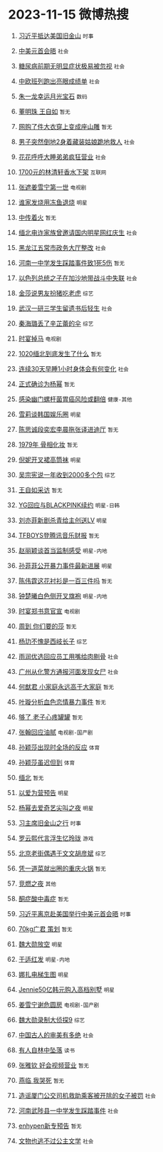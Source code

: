# 2023-11-15 微博热搜 
1. [习近平抵达美国旧金山](https://m.weibo.cn/search?containerid=100103type%3D1%26t%3D10%26q%3D%23%E4%B9%A0%E8%BF%91%E5%B9%B3%E6%8A%B5%E8%BE%BE%E7%BE%8E%E5%9B%BD%E6%97%A7%E9%87%91%E5%B1%B1%23&stream_entry_id=51&isnewpage=1&extparam=seat%3D1%26q%3D%2523%25E4%25B9%25A0%25E8%25BF%2591%25E5%25B9%25B3%25E6%258A%25B5%25E8%25BE%25BE%25E7%25BE%258E%25E5%259B%25BD%25E6%2597%25A7%25E9%2587%2591%25E5%25B1%25B1%2523%26filter_type%3Drealtimehot%26stream_entry_id%3D51%26c_type%3D51%26pos%3D0%26cate%3D10103%26dgr%3D0%26display_time%3D1700003347%26pre_seqid%3D1700003347171015735216) `时事` 

2. [中美元首会晤](https://m.weibo.cn/search?containerid=100103type%3D1%26t%3D10%26q%3D%23%E4%B8%AD%E7%BE%8E%E5%85%83%E9%A6%96%E4%BC%9A%E6%99%A4%23&stream_entry_id=31&isnewpage=1&extparam=seat%3D1%26lcate%3D5001%26c_type%3D31%26q%3D%2523%25E4%25B8%25AD%25E7%25BE%258E%25E5%2585%2583%25E9%25A6%2596%25E4%25BC%259A%25E6%2599%25A4%2523%26cate%3D5001%26dgr%3D0%26stream_entry_id%3D31%26filter_type%3Drealtimehot%26band_rank%3D1%26realpos%3D1%26flag%3D0%26pos%3D0%26display_time%3D1700003347%26pre_seqid%3D1700003347171015735216) `社会` 

3. [糖尿病前期无明显症状极易被忽视](https://m.weibo.cn/search?containerid=100103type%3D1%26t%3D10%26q%3D%23%E7%B3%96%E5%B0%BF%E7%97%85%E5%89%8D%E6%9C%9F%E6%97%A0%E6%98%8E%E6%98%BE%E7%97%87%E7%8A%B6%E6%9E%81%E6%98%93%E8%A2%AB%E5%BF%BD%E8%A7%86%23&stream_entry_id=31&isnewpage=1&extparam=seat%3D1%26lcate%3D5001%26c_type%3D31%26q%3D%2523%25E7%25B3%2596%25E5%25B0%25BF%25E7%2597%2585%25E5%2589%258D%25E6%259C%259F%25E6%2597%25A0%25E6%2598%258E%25E6%2598%25BE%25E7%2597%2587%25E7%258A%25B6%25E6%259E%2581%25E6%2598%2593%25E8%25A2%25AB%25E5%25BF%25BD%25E8%25A7%2586%2523%26cate%3D5001%26dgr%3D0%26stream_entry_id%3D31%26filter_type%3Drealtimehot%26band_rank%3D2%26realpos%3D2%26flag%3D0%26pos%3D1%26display_time%3D1700003347%26pre_seqid%3D1700003347171015735216) `社会` 

4. [中欧班列跑出亮眼成绩单](https://m.weibo.cn/search?containerid=100103type%3D1%26t%3D10%26q%3D%23%E4%B8%AD%E6%AC%A7%E7%8F%AD%E5%88%97%E8%B7%91%E5%87%BA%E4%BA%AE%E7%9C%BC%E6%88%90%E7%BB%A9%E5%8D%95%23&stream_entry_id=31&isnewpage=1&extparam=seat%3D1%26lcate%3D5001%26c_type%3D31%26q%3D%2523%25E4%25B8%25AD%25E6%25AC%25A7%25E7%258F%25AD%25E5%2588%2597%25E8%25B7%2591%25E5%2587%25BA%25E4%25BA%25AE%25E7%259C%25BC%25E6%2588%2590%25E7%25BB%25A9%25E5%258D%2595%2523%26cate%3D5001%26dgr%3D0%26stream_entry_id%3D31%26filter_type%3Drealtimehot%26band_rank%3D3%26realpos%3D3%26flag%3D0%26pos%3D2%26display_time%3D1700003347%26pre_seqid%3D1700003347171015735216) `社会` 

5. [朱一龙幸运月光宝石](https://m.weibo.cn/search?containerid=100103type%3D1%26t%3D10%26q%3D%23%E6%9C%B1%E4%B8%80%E9%BE%99%E5%B9%B8%E8%BF%90%E6%9C%88%E5%85%89%E5%AE%9D%E7%9F%B3%23&stream_entry_id=31&isnewpage=1&extparam=seat%3D1%26topic_ad%3D1%26lcate%3D5001%26stream_entry_id%3D31%26c_type%3D31%26q%3D%2523%25E6%259C%25B1%25E4%25B8%2580%25E9%25BE%2599%25E5%25B9%25B8%25E8%25BF%2590%25E6%259C%2588%25E5%2585%2589%25E5%25AE%259D%25E7%259F%25B3%2523%26dgr%3D0%26filter_type%3Drealtimehot%26adid%3D211445%26is_ad_pos%3D1%26band_rank%3D4%26pos%3D3%26cate%3D5001%26display_time%3D1700003347%26pre_seqid%3D1700003347171015735216) `数码` 

6. [董明珠 王自如](https://m.weibo.cn/search?containerid=100103type%3D1%26t%3D10%26q%3D%E8%91%A3%E6%98%8E%E7%8F%A0+%E7%8E%8B%E8%87%AA%E5%A6%82&stream_entry_id=31&isnewpage=1&extparam=seat%3D1%26lcate%3D5001%26c_type%3D31%26q%3D%25E8%2591%25A3%25E6%2598%258E%25E7%258F%25A0%2520%25E7%258E%258B%25E8%2587%25AA%25E5%25A6%2582%26cate%3D5001%26dgr%3D0%26stream_entry_id%3D31%26filter_type%3Drealtimehot%26band_rank%3D4%26realpos%3D4%26flag%3D0%26pos%3D4%26display_time%3D1700003347%26pre_seqid%3D1700003347171015735216) `暂无` 

7. [网购了件大衣穿上变成座山雕](https://m.weibo.cn/search?containerid=100103type%3D1%26t%3D10%26q%3D%E7%BD%91%E8%B4%AD%E4%BA%86%E4%BB%B6%E5%A4%A7%E8%A1%A3%E7%A9%BF%E4%B8%8A%E5%8F%98%E6%88%90%E5%BA%A7%E5%B1%B1%E9%9B%95&stream_entry_id=31&isnewpage=1&extparam=seat%3D1%26lcate%3D5001%26c_type%3D31%26q%3D%25E7%25BD%2591%25E8%25B4%25AD%25E4%25BA%2586%25E4%25BB%25B6%25E5%25A4%25A7%25E8%25A1%25A3%25E7%25A9%25BF%25E4%25B8%258A%25E5%258F%2598%25E6%2588%2590%25E5%25BA%25A7%25E5%25B1%25B1%25E9%259B%2595%26cate%3D5001%26dgr%3D0%26stream_entry_id%3D31%26filter_type%3Drealtimehot%26band_rank%3D5%26realpos%3D5%26flag%3D0%26pos%3D5%26display_time%3D1700003347%26pre_seqid%3D1700003347171015735216) `暂无` 

8. [男子突然倒地2身着藏装姑娘跪地救人](https://m.weibo.cn/search?containerid=100103type%3D1%26t%3D10%26q%3D%23%E7%94%B7%E5%AD%90%E7%AA%81%E7%84%B6%E5%80%92%E5%9C%B02%E8%BA%AB%E7%9D%80%E8%97%8F%E8%A3%85%E5%A7%91%E5%A8%98%E8%B7%AA%E5%9C%B0%E6%95%91%E4%BA%BA%23&stream_entry_id=31&isnewpage=1&extparam=seat%3D1%26lcate%3D5001%26c_type%3D31%26q%3D%2523%25E7%2594%25B7%25E5%25AD%2590%25E7%25AA%2581%25E7%2584%25B6%25E5%2580%2592%25E5%259C%25B02%25E8%25BA%25AB%25E7%259D%2580%25E8%2597%258F%25E8%25A3%2585%25E5%25A7%2591%25E5%25A8%2598%25E8%25B7%25AA%25E5%259C%25B0%25E6%2595%2591%25E4%25BA%25BA%2523%26cate%3D5001%26dgr%3D0%26stream_entry_id%3D31%26filter_type%3Drealtimehot%26band_rank%3D6%26realpos%3D6%26flag%3D32768%26pos%3D6%26display_time%3D1700003347%26pre_seqid%3D1700003347171015735216) `社会` 

9. [花花呼呼大睡弟弟疯狂营业](https://m.weibo.cn/search?containerid=100103type%3D1%26t%3D10%26q%3D%23%E8%8A%B1%E8%8A%B1%E5%91%BC%E5%91%BC%E5%A4%A7%E7%9D%A1%E5%BC%9F%E5%BC%9F%E7%96%AF%E7%8B%82%E8%90%A5%E4%B8%9A%23&stream_entry_id=31&isnewpage=1&extparam=seat%3D1%26lcate%3D5001%26c_type%3D31%26q%3D%2523%25E8%258A%25B1%25E8%258A%25B1%25E5%2591%25BC%25E5%2591%25BC%25E5%25A4%25A7%25E7%259D%25A1%25E5%25BC%259F%25E5%25BC%259F%25E7%2596%25AF%25E7%258B%2582%25E8%2590%25A5%25E4%25B8%259A%2523%26cate%3D5001%26dgr%3D0%26stream_entry_id%3D31%26filter_type%3Drealtimehot%26band_rank%3D7%26realpos%3D7%26flag%3D32768%26pos%3D7%26display_time%3D1700003347%26pre_seqid%3D1700003347171015735216) `社会` 

10. [1700元的林清轩香水下架](https://m.weibo.cn/search?containerid=100103type%3D1%26t%3D10%26q%3D%231700%E5%85%83%E7%9A%84%E6%9E%97%E6%B8%85%E8%BD%A9%E9%A6%99%E6%B0%B4%E4%B8%8B%E6%9E%B6%23&stream_entry_id=31&isnewpage=1&extparam=seat%3D1%26lcate%3D5001%26c_type%3D31%26q%3D%25231700%25E5%2585%2583%25E7%259A%2584%25E6%259E%2597%25E6%25B8%2585%25E8%25BD%25A9%25E9%25A6%2599%25E6%25B0%25B4%25E4%25B8%258B%25E6%259E%25B6%2523%26cate%3D5001%26dgr%3D0%26stream_entry_id%3D31%26filter_type%3Drealtimehot%26band_rank%3D8%26realpos%3D8%26flag%3D0%26pos%3D8%26display_time%3D1700003347%26pre_seqid%3D1700003347171015735216) `互联网` 

11. [张遮姜雪宁第一世](https://m.weibo.cn/search?containerid=100103type%3D1%26t%3D10%26q%3D%23%E5%BC%A0%E9%81%AE%E5%A7%9C%E9%9B%AA%E5%AE%81%E7%AC%AC%E4%B8%80%E4%B8%96%23&stream_entry_id=31&isnewpage=1&extparam=seat%3D1%26lcate%3D5001%26c_type%3D31%26q%3D%2523%25E5%25BC%25A0%25E9%2581%25AE%25E5%25A7%259C%25E9%259B%25AA%25E5%25AE%2581%25E7%25AC%25AC%25E4%25B8%2580%25E4%25B8%2596%2523%26cate%3D5001%26dgr%3D0%26stream_entry_id%3D31%26filter_type%3Drealtimehot%26band_rank%3D9%26realpos%3D9%26flag%3D0%26pos%3D9%26display_time%3D1700003347%26pre_seqid%3D1700003347171015735216) `电视剧` 

12. [谁家发烧用冻鱼退烧](https://m.weibo.cn/search?containerid=100103type%3D1%26t%3D10%26q%3D%E8%B0%81%E5%AE%B6%E5%8F%91%E7%83%A7%E7%94%A8%E5%86%BB%E9%B1%BC%E9%80%80%E7%83%A7&stream_entry_id=31&isnewpage=1&extparam=seat%3D1%26lcate%3D5001%26c_type%3D31%26q%3D%25E8%25B0%2581%25E5%25AE%25B6%25E5%258F%2591%25E7%2583%25A7%25E7%2594%25A8%25E5%2586%25BB%25E9%25B1%25BC%25E9%2580%2580%25E7%2583%25A7%26cate%3D5001%26dgr%3D0%26stream_entry_id%3D31%26filter_type%3Drealtimehot%26band_rank%3D10%26realpos%3D10%26flag%3D0%26pos%3D10%26display_time%3D1700003347%26pre_seqid%3D1700003347171015735216) `明星` 

13. [中传着火](https://m.weibo.cn/search?containerid=100103type%3D1%26t%3D10%26q%3D%E4%B8%AD%E4%BC%A0%E7%9D%80%E7%81%AB&stream_entry_id=31&isnewpage=1&extparam=seat%3D1%26lcate%3D5001%26c_type%3D31%26q%3D%25E4%25B8%25AD%25E4%25BC%25A0%25E7%259D%2580%25E7%2581%25AB%26cate%3D5001%26dgr%3D0%26stream_entry_id%3D31%26filter_type%3Drealtimehot%26band_rank%3D11%26realpos%3D11%26flag%3D2%26pos%3D11%26display_time%3D1700003347%26pre_seqid%3D1700003347171015735216) `暂无` 

14. [缅北电诈家族曾邀请国内明星网红庆生](https://m.weibo.cn/search?containerid=100103type%3D1%26t%3D10%26q%3D%23%E7%BC%85%E5%8C%97%E7%94%B5%E8%AF%88%E5%AE%B6%E6%97%8F%E6%9B%BE%E9%82%80%E8%AF%B7%E5%9B%BD%E5%86%85%E6%98%8E%E6%98%9F%E7%BD%91%E7%BA%A2%E5%BA%86%E7%94%9F%23&stream_entry_id=31&isnewpage=1&extparam=seat%3D1%26lcate%3D5001%26c_type%3D31%26q%3D%2523%25E7%25BC%2585%25E5%258C%2597%25E7%2594%25B5%25E8%25AF%2588%25E5%25AE%25B6%25E6%2597%258F%25E6%259B%25BE%25E9%2582%2580%25E8%25AF%25B7%25E5%259B%25BD%25E5%2586%2585%25E6%2598%258E%25E6%2598%259F%25E7%25BD%2591%25E7%25BA%25A2%25E5%25BA%2586%25E7%2594%259F%2523%26cate%3D5001%26dgr%3D0%26stream_entry_id%3D31%26filter_type%3Drealtimehot%26band_rank%3D12%26realpos%3D12%26flag%3D2%26pos%3D12%26display_time%3D1700003347%26pre_seqid%3D1700003347171015735216) `社会` 

15. [黑龙江五常市政务大厅整改](https://m.weibo.cn/search?containerid=100103type%3D1%26t%3D10%26q%3D%23%E9%BB%91%E9%BE%99%E6%B1%9F%E4%BA%94%E5%B8%B8%E5%B8%82%E6%94%BF%E5%8A%A1%E5%A4%A7%E5%8E%85%E6%95%B4%E6%94%B9%23&stream_entry_id=31&isnewpage=1&extparam=seat%3D1%26lcate%3D5001%26c_type%3D31%26q%3D%2523%25E9%25BB%2591%25E9%25BE%2599%25E6%25B1%259F%25E4%25BA%2594%25E5%25B8%25B8%25E5%25B8%2582%25E6%2594%25BF%25E5%258A%25A1%25E5%25A4%25A7%25E5%258E%2585%25E6%2595%25B4%25E6%2594%25B9%2523%26cate%3D5001%26dgr%3D0%26stream_entry_id%3D31%26filter_type%3Drealtimehot%26band_rank%3D13%26realpos%3D13%26flag%3D1%26pos%3D13%26display_time%3D1700003347%26pre_seqid%3D1700003347171015735216) `社会` 

16. [河南一中学发生踩踏事件致1死5伤](https://m.weibo.cn/search?containerid=100103type%3D1%26t%3D10%26q%3D%23%E6%B2%B3%E5%8D%97%E4%B8%80%E4%B8%AD%E5%AD%A6%E5%8F%91%E7%94%9F%E8%B8%A9%E8%B8%8F%E4%BA%8B%E4%BB%B6%E8%87%B41%E6%AD%BB5%E4%BC%A4%23&stream_entry_id=31&isnewpage=1&extparam=seat%3D1%26lcate%3D5001%26c_type%3D31%26q%3D%2523%25E6%25B2%25B3%25E5%258D%2597%25E4%25B8%2580%25E4%25B8%25AD%25E5%25AD%25A6%25E5%258F%2591%25E7%2594%259F%25E8%25B8%25A9%25E8%25B8%258F%25E4%25BA%258B%25E4%25BB%25B6%25E8%2587%25B41%25E6%25AD%25BB5%25E4%25BC%25A4%2523%26cate%3D5001%26dgr%3D0%26stream_entry_id%3D31%26filter_type%3Drealtimehot%26band_rank%3D14%26realpos%3D14%26flag%3D2%26pos%3D14%26display_time%3D1700003347%26pre_seqid%3D1700003347171015735216) `暂无` 

17. [以色列总统之子在加沙地带战斗中失联](https://m.weibo.cn/search?containerid=100103type%3D1%26t%3D10%26q%3D%23%E4%BB%A5%E8%89%B2%E5%88%97%E6%80%BB%E7%BB%9F%E4%B9%8B%E5%AD%90%E5%9C%A8%E5%8A%A0%E6%B2%99%E5%9C%B0%E5%B8%A6%E6%88%98%E6%96%97%E4%B8%AD%E5%A4%B1%E8%81%94%23&stream_entry_id=31&isnewpage=1&extparam=seat%3D1%26lcate%3D5001%26c_type%3D31%26q%3D%2523%25E4%25BB%25A5%25E8%2589%25B2%25E5%2588%2597%25E6%2580%25BB%25E7%25BB%259F%25E4%25B9%258B%25E5%25AD%2590%25E5%259C%25A8%25E5%258A%25A0%25E6%25B2%2599%25E5%259C%25B0%25E5%25B8%25A6%25E6%2588%2598%25E6%2596%2597%25E4%25B8%25AD%25E5%25A4%25B1%25E8%2581%2594%2523%26cate%3D5001%26dgr%3D0%26stream_entry_id%3D31%26filter_type%3Drealtimehot%26band_rank%3D15%26realpos%3D15%26flag%3D0%26pos%3D15%26display_time%3D1700003347%26pre_seqid%3D1700003347171015735216) `社会` 

18. [金莎说男友扮猪吃老虎](https://m.weibo.cn/search?containerid=100103type%3D1%26t%3D10%26q%3D%23%E9%87%91%E8%8E%8E%E8%AF%B4%E7%94%B7%E5%8F%8B%E6%89%AE%E7%8C%AA%E5%90%83%E8%80%81%E8%99%8E%23&stream_entry_id=31&isnewpage=1&extparam=seat%3D1%26lcate%3D5001%26c_type%3D31%26q%3D%2523%25E9%2587%2591%25E8%258E%258E%25E8%25AF%25B4%25E7%2594%25B7%25E5%258F%258B%25E6%2589%25AE%25E7%258C%25AA%25E5%2590%2583%25E8%2580%2581%25E8%2599%258E%2523%26cate%3D5001%26dgr%3D0%26stream_entry_id%3D31%26filter_type%3Drealtimehot%26band_rank%3D16%26realpos%3D16%26flag%3D0%26pos%3D16%26display_time%3D1700003347%26pre_seqid%3D1700003347171015735216) `综艺` 

19. [武汉一研三学生留遗书后轻生](https://m.weibo.cn/search?containerid=100103type%3D1%26t%3D10%26q%3D%23%E6%AD%A6%E6%B1%89%E4%B8%80%E7%A0%94%E4%B8%89%E5%AD%A6%E7%94%9F%E7%95%99%E9%81%97%E4%B9%A6%E5%90%8E%E8%BD%BB%E7%94%9F%23&stream_entry_id=31&isnewpage=1&extparam=seat%3D1%26lcate%3D5001%26c_type%3D31%26q%3D%2523%25E6%25AD%25A6%25E6%25B1%2589%25E4%25B8%2580%25E7%25A0%2594%25E4%25B8%2589%25E5%25AD%25A6%25E7%2594%259F%25E7%2595%2599%25E9%2581%2597%25E4%25B9%25A6%25E5%2590%258E%25E8%25BD%25BB%25E7%2594%259F%2523%26cate%3D5001%26dgr%3D0%26stream_entry_id%3D31%26filter_type%3Drealtimehot%26band_rank%3D17%26realpos%3D17%26flag%3D0%26pos%3D17%26display_time%3D1700003347%26pre_seqid%3D1700003347171015735216) `社会` 

20. [秦海璐丢了辛芷蕾的伞](https://m.weibo.cn/search?containerid=100103type%3D1%26t%3D10%26q%3D%23%E7%A7%A6%E6%B5%B7%E7%92%90%E4%B8%A2%E4%BA%86%E8%BE%9B%E8%8A%B7%E8%95%BE%E7%9A%84%E4%BC%9E%23&stream_entry_id=31&isnewpage=1&extparam=seat%3D1%26lcate%3D5001%26c_type%3D31%26q%3D%2523%25E7%25A7%25A6%25E6%25B5%25B7%25E7%2592%2590%25E4%25B8%25A2%25E4%25BA%2586%25E8%25BE%259B%25E8%258A%25B7%25E8%2595%25BE%25E7%259A%2584%25E4%25BC%259E%2523%26cate%3D5001%26dgr%3D0%26stream_entry_id%3D31%26filter_type%3Drealtimehot%26band_rank%3D18%26realpos%3D18%26flag%3D1%26pos%3D18%26display_time%3D1700003347%26pre_seqid%3D1700003347171015735216) `综艺` 

21. [时宴掉马](https://m.weibo.cn/search?containerid=100103type%3D1%26t%3D10%26q%3D%23%E6%97%B6%E5%AE%B4%E6%8E%89%E9%A9%AC%23&stream_entry_id=31&isnewpage=1&extparam=seat%3D1%26lcate%3D5001%26c_type%3D31%26q%3D%2523%25E6%2597%25B6%25E5%25AE%25B4%25E6%258E%2589%25E9%25A9%25AC%2523%26cate%3D5001%26dgr%3D0%26stream_entry_id%3D31%26filter_type%3Drealtimehot%26band_rank%3D19%26realpos%3D19%26flag%3D0%26pos%3D19%26display_time%3D1700003347%26pre_seqid%3D1700003347171015735216) `电视剧` 

22. [1020缅北到底发生了什么](https://m.weibo.cn/search?containerid=100103type%3D1%26t%3D10%26q%3D1020%E7%BC%85%E5%8C%97%E5%88%B0%E5%BA%95%E5%8F%91%E7%94%9F%E4%BA%86%E4%BB%80%E4%B9%88&stream_entry_id=31&isnewpage=1&extparam=seat%3D1%26lcate%3D5001%26c_type%3D31%26q%3D1020%25E7%25BC%2585%25E5%258C%2597%25E5%2588%25B0%25E5%25BA%2595%25E5%258F%2591%25E7%2594%259F%25E4%25BA%2586%25E4%25BB%2580%25E4%25B9%2588%26cate%3D5001%26dgr%3D0%26stream_entry_id%3D31%26filter_type%3Drealtimehot%26band_rank%3D20%26realpos%3D20%26flag%3D0%26pos%3D20%26display_time%3D1700003347%26pre_seqid%3D1700003347171015735216) `暂无` 

23. [连续30天早睡1小时身体会有何变化](https://m.weibo.cn/search?containerid=100103type%3D1%26t%3D10%26q%3D%23%E8%BF%9E%E7%BB%AD30%E5%A4%A9%E6%97%A9%E7%9D%A11%E5%B0%8F%E6%97%B6%E8%BA%AB%E4%BD%93%E4%BC%9A%E6%9C%89%E4%BD%95%E5%8F%98%E5%8C%96%23&stream_entry_id=31&isnewpage=1&extparam=seat%3D1%26lcate%3D5001%26c_type%3D31%26q%3D%2523%25E8%25BF%259E%25E7%25BB%25AD30%25E5%25A4%25A9%25E6%2597%25A9%25E7%259D%25A11%25E5%25B0%258F%25E6%2597%25B6%25E8%25BA%25AB%25E4%25BD%2593%25E4%25BC%259A%25E6%259C%2589%25E4%25BD%2595%25E5%258F%2598%25E5%258C%2596%2523%26cate%3D5001%26dgr%3D0%26stream_entry_id%3D31%26filter_type%3Drealtimehot%26band_rank%3D21%26realpos%3D21%26flag%3D0%26pos%3D21%26display_time%3D1700003347%26pre_seqid%3D1700003347171015735216) `社会` 

24. [正式确诊为杨幂](https://m.weibo.cn/search?containerid=100103type%3D1%26t%3D10%26q%3D%E6%AD%A3%E5%BC%8F%E7%A1%AE%E8%AF%8A%E4%B8%BA%E6%9D%A8%E5%B9%82&stream_entry_id=31&isnewpage=1&extparam=seat%3D1%26lcate%3D5001%26c_type%3D31%26q%3D%25E6%25AD%25A3%25E5%25BC%258F%25E7%25A1%25AE%25E8%25AF%258A%25E4%25B8%25BA%25E6%259D%25A8%25E5%25B9%2582%26cate%3D5001%26dgr%3D0%26stream_entry_id%3D31%26filter_type%3Drealtimehot%26band_rank%3D22%26realpos%3D22%26flag%3D0%26pos%3D22%26display_time%3D1700003347%26pre_seqid%3D1700003347171015735216) `暂无` 

25. [感染幽门螺杆菌胃癌风险或翻倍](https://m.weibo.cn/search?containerid=100103type%3D1%26t%3D10%26q%3D%23%E6%84%9F%E6%9F%93%E5%B9%BD%E9%97%A8%E8%9E%BA%E6%9D%86%E8%8F%8C%E8%83%83%E7%99%8C%E9%A3%8E%E9%99%A9%E6%88%96%E7%BF%BB%E5%80%8D%23&stream_entry_id=31&isnewpage=1&extparam=seat%3D1%26lcate%3D5001%26c_type%3D31%26q%3D%2523%25E6%2584%259F%25E6%259F%2593%25E5%25B9%25BD%25E9%2597%25A8%25E8%259E%25BA%25E6%259D%2586%25E8%258F%258C%25E8%2583%2583%25E7%2599%258C%25E9%25A3%258E%25E9%2599%25A9%25E6%2588%2596%25E7%25BF%25BB%25E5%2580%258D%2523%26cate%3D5001%26dgr%3D0%26stream_entry_id%3D31%26filter_type%3Drealtimehot%26band_rank%3D23%26realpos%3D23%26flag%3D0%26pos%3D23%26display_time%3D1700003347%26pre_seqid%3D1700003347171015735216) `健康-其他` 

26. [雪莉谈韩国娱乐圈](https://m.weibo.cn/search?containerid=100103type%3D1%26t%3D10%26q%3D%23%E9%9B%AA%E8%8E%89%E8%B0%88%E9%9F%A9%E5%9B%BD%E5%A8%B1%E4%B9%90%E5%9C%88%23&stream_entry_id=31&isnewpage=1&extparam=seat%3D1%26lcate%3D5001%26c_type%3D31%26q%3D%2523%25E9%259B%25AA%25E8%258E%2589%25E8%25B0%2588%25E9%259F%25A9%25E5%259B%25BD%25E5%25A8%25B1%25E4%25B9%2590%25E5%259C%2588%2523%26cate%3D5001%26dgr%3D0%26stream_entry_id%3D31%26filter_type%3Drealtimehot%26band_rank%3D24%26realpos%3D24%26flag%3D0%26pos%3D24%26display_time%3D1700003347%26pre_seqid%3D1700003347171015735216) `明星` 

27. [陈思诚段奕宏李晨拖张译进迪厅](https://m.weibo.cn/search?containerid=100103type%3D1%26t%3D10%26q%3D%E9%99%88%E6%80%9D%E8%AF%9A%E6%AE%B5%E5%A5%95%E5%AE%8F%E6%9D%8E%E6%99%A8%E6%8B%96%E5%BC%A0%E8%AF%91%E8%BF%9B%E8%BF%AA%E5%8E%85&stream_entry_id=31&isnewpage=1&extparam=seat%3D1%26lcate%3D5001%26c_type%3D31%26q%3D%25E9%2599%2588%25E6%2580%259D%25E8%25AF%259A%25E6%25AE%25B5%25E5%25A5%2595%25E5%25AE%258F%25E6%259D%258E%25E6%2599%25A8%25E6%258B%2596%25E5%25BC%25A0%25E8%25AF%2591%25E8%25BF%259B%25E8%25BF%25AA%25E5%258E%2585%26cate%3D5001%26dgr%3D0%26stream_entry_id%3D31%26filter_type%3Drealtimehot%26band_rank%3D25%26realpos%3D25%26flag%3D0%26pos%3D25%26display_time%3D1700003347%26pre_seqid%3D1700003347171015735216) `暂无` 

28. [1979年 骨相化妆](https://m.weibo.cn/search?containerid=100103type%3D1%26t%3D10%26q%3D1979%E5%B9%B4+%E9%AA%A8%E7%9B%B8%E5%8C%96%E5%A6%86&stream_entry_id=31&isnewpage=1&extparam=seat%3D1%26lcate%3D5001%26c_type%3D31%26q%3D1979%25E5%25B9%25B4%2520%25E9%25AA%25A8%25E7%259B%25B8%25E5%258C%2596%25E5%25A6%2586%26cate%3D5001%26dgr%3D0%26stream_entry_id%3D31%26filter_type%3Drealtimehot%26band_rank%3D26%26realpos%3D26%26flag%3D0%26pos%3D26%26display_time%3D1700003347%26pre_seqid%3D1700003347171015735216) `暂无` 

29. [倪妮开叉裙高筒袜](https://m.weibo.cn/search?containerid=100103type%3D1%26t%3D10%26q%3D%23%E5%80%AA%E5%A6%AE%E5%BC%80%E5%8F%89%E8%A3%99%E9%AB%98%E7%AD%92%E8%A2%9C%23&stream_entry_id=31&isnewpage=1&extparam=seat%3D1%26lcate%3D5001%26c_type%3D31%26q%3D%2523%25E5%2580%25AA%25E5%25A6%25AE%25E5%25BC%2580%25E5%258F%2589%25E8%25A3%2599%25E9%25AB%2598%25E7%25AD%2592%25E8%25A2%259C%2523%26cate%3D5001%26dgr%3D0%26stream_entry_id%3D31%26filter_type%3Drealtimehot%26band_rank%3D27%26realpos%3D27%26flag%3D0%26pos%3D27%26display_time%3D1700003347%26pre_seqid%3D1700003347171015735216) `明星` 

30. [吴宗宪说一年收到2000多个包](https://m.weibo.cn/search?containerid=100103type%3D1%26t%3D10%26q%3D%23%E5%90%B4%E5%AE%97%E5%AE%AA%E8%AF%B4%E4%B8%80%E5%B9%B4%E6%94%B6%E5%88%B02000%E5%A4%9A%E4%B8%AA%E5%8C%85%23&stream_entry_id=31&isnewpage=1&extparam=seat%3D1%26lcate%3D5001%26c_type%3D31%26q%3D%2523%25E5%2590%25B4%25E5%25AE%2597%25E5%25AE%25AA%25E8%25AF%25B4%25E4%25B8%2580%25E5%25B9%25B4%25E6%2594%25B6%25E5%2588%25B02000%25E5%25A4%259A%25E4%25B8%25AA%25E5%258C%2585%2523%26cate%3D5001%26dgr%3D0%26stream_entry_id%3D31%26filter_type%3Drealtimehot%26band_rank%3D28%26realpos%3D28%26flag%3D0%26pos%3D28%26display_time%3D1700003347%26pre_seqid%3D1700003347171015735216) `综艺` 

31. [王自如采访](https://m.weibo.cn/search?containerid=100103type%3D1%26t%3D10%26q%3D%E7%8E%8B%E8%87%AA%E5%A6%82%E9%87%87%E8%AE%BF&stream_entry_id=31&isnewpage=1&extparam=seat%3D1%26lcate%3D5001%26c_type%3D31%26q%3D%25E7%258E%258B%25E8%2587%25AA%25E5%25A6%2582%25E9%2587%2587%25E8%25AE%25BF%26cate%3D5001%26dgr%3D0%26stream_entry_id%3D31%26filter_type%3Drealtimehot%26band_rank%3D29%26realpos%3D29%26flag%3D0%26pos%3D29%26display_time%3D1700003347%26pre_seqid%3D1700003347171015735216) `暂无` 

32. [YG回应与BLACKPINK续约](https://m.weibo.cn/search?containerid=100103type%3D1%26t%3D10%26q%3D%23YG%E5%9B%9E%E5%BA%94%E4%B8%8EBLACKPINK%E7%BB%AD%E7%BA%A6%23&stream_entry_id=31&isnewpage=1&extparam=seat%3D1%26lcate%3D5001%26c_type%3D31%26q%3D%2523YG%25E5%259B%259E%25E5%25BA%2594%25E4%25B8%258EBLACKPINK%25E7%25BB%25AD%25E7%25BA%25A6%2523%26cate%3D5001%26dgr%3D0%26stream_entry_id%3D31%26filter_type%3Drealtimehot%26band_rank%3D30%26realpos%3D30%26flag%3D0%26pos%3D30%26display_time%3D1700003347%26pre_seqid%3D1700003347171015735216) `明星-日韩` 

33. [刘亦菲新剧杀青给主创送LV](https://m.weibo.cn/search?containerid=100103type%3D1%26t%3D10%26q%3D%23%E5%88%98%E4%BA%A6%E8%8F%B2%E6%96%B0%E5%89%A7%E6%9D%80%E9%9D%92%E7%BB%99%E4%B8%BB%E5%88%9B%E9%80%81LV%23&stream_entry_id=31&isnewpage=1&extparam=seat%3D1%26lcate%3D5001%26c_type%3D31%26q%3D%2523%25E5%2588%2598%25E4%25BA%25A6%25E8%258F%25B2%25E6%2596%25B0%25E5%2589%25A7%25E6%259D%2580%25E9%259D%2592%25E7%25BB%2599%25E4%25B8%25BB%25E5%2588%259B%25E9%2580%2581LV%2523%26cate%3D5001%26dgr%3D0%26stream_entry_id%3D31%26filter_type%3Drealtimehot%26band_rank%3D31%26realpos%3D31%26flag%3D0%26pos%3D31%26display_time%3D1700003347%26pre_seqid%3D1700003347171015735216) `明星` 

34. [TFBOYS登腾讯音乐财报](https://m.weibo.cn/search?containerid=100103type%3D1%26t%3D10%26q%3D%23TFBOYS%E7%99%BB%E8%85%BE%E8%AE%AF%E9%9F%B3%E4%B9%90%E8%B4%A2%E6%8A%A5%23&stream_entry_id=31&isnewpage=1&extparam=seat%3D1%26lcate%3D5001%26c_type%3D31%26q%3D%2523TFBOYS%25E7%2599%25BB%25E8%2585%25BE%25E8%25AE%25AF%25E9%259F%25B3%25E4%25B9%2590%25E8%25B4%25A2%25E6%258A%25A5%2523%26cate%3D5001%26dgr%3D0%26stream_entry_id%3D31%26filter_type%3Drealtimehot%26band_rank%3D32%26realpos%3D32%26flag%3D1%26pos%3D32%26display_time%3D1700003347%26pre_seqid%3D1700003347171015735216) `暂无` 

35. [赵丽颖谈首当监制感受](https://m.weibo.cn/search?containerid=100103type%3D1%26t%3D10%26q%3D%23%E8%B5%B5%E4%B8%BD%E9%A2%96%E8%B0%88%E9%A6%96%E5%BD%93%E7%9B%91%E5%88%B6%E6%84%9F%E5%8F%97%23&stream_entry_id=31&isnewpage=1&extparam=seat%3D1%26lcate%3D5001%26c_type%3D31%26q%3D%2523%25E8%25B5%25B5%25E4%25B8%25BD%25E9%25A2%2596%25E8%25B0%2588%25E9%25A6%2596%25E5%25BD%2593%25E7%259B%2591%25E5%2588%25B6%25E6%2584%259F%25E5%258F%2597%2523%26cate%3D5001%26dgr%3D0%26stream_entry_id%3D31%26filter_type%3Drealtimehot%26band_rank%3D33%26realpos%3D33%26flag%3D0%26pos%3D33%26display_time%3D1700003347%26pre_seqid%3D1700003347171015735216) `明星-内地` 

36. [孙菲菲公开暴力事件最新进展](https://m.weibo.cn/search?containerid=100103type%3D1%26t%3D10%26q%3D%E5%AD%99%E8%8F%B2%E8%8F%B2%E5%85%AC%E5%BC%80%E6%9A%B4%E5%8A%9B%E4%BA%8B%E4%BB%B6%E6%9C%80%E6%96%B0%E8%BF%9B%E5%B1%95&stream_entry_id=31&isnewpage=1&extparam=seat%3D1%26lcate%3D5001%26c_type%3D31%26q%3D%25E5%25AD%2599%25E8%258F%25B2%25E8%258F%25B2%25E5%2585%25AC%25E5%25BC%2580%25E6%259A%25B4%25E5%258A%259B%25E4%25BA%258B%25E4%25BB%25B6%25E6%259C%2580%25E6%2596%25B0%25E8%25BF%259B%25E5%25B1%2595%26cate%3D5001%26dgr%3D0%26stream_entry_id%3D31%26filter_type%3Drealtimehot%26band_rank%3D34%26realpos%3D34%26flag%3D0%26pos%3D34%26display_time%3D1700003347%26pre_seqid%3D1700003347171015735216) `明星` 

37. [陈伟霆这花衬衫是一百三件吗](https://m.weibo.cn/search?containerid=100103type%3D1%26t%3D10%26q%3D%E9%99%88%E4%BC%9F%E9%9C%86%E8%BF%99%E8%8A%B1%E8%A1%AC%E8%A1%AB%E6%98%AF%E4%B8%80%E7%99%BE%E4%B8%89%E4%BB%B6%E5%90%97&stream_entry_id=31&isnewpage=1&extparam=seat%3D1%26lcate%3D5001%26c_type%3D31%26q%3D%25E9%2599%2588%25E4%25BC%259F%25E9%259C%2586%25E8%25BF%2599%25E8%258A%25B1%25E8%25A1%25AC%25E8%25A1%25AB%25E6%2598%25AF%25E4%25B8%2580%25E7%2599%25BE%25E4%25B8%2589%25E4%25BB%25B6%25E5%2590%2597%26cate%3D5001%26dgr%3D0%26stream_entry_id%3D31%26filter_type%3Drealtimehot%26band_rank%3D35%26realpos%3D35%26flag%3D0%26pos%3D35%26display_time%3D1700003347%26pre_seqid%3D1700003347171015735216) `暂无` 

38. [钟楚曦白色侧开叉旗袍](https://m.weibo.cn/search?containerid=100103type%3D1%26t%3D10%26q%3D%23%E9%92%9F%E6%A5%9A%E6%9B%A6%E7%99%BD%E8%89%B2%E4%BE%A7%E5%BC%80%E5%8F%89%E6%97%97%E8%A2%8D%23&stream_entry_id=31&isnewpage=1&extparam=seat%3D1%26lcate%3D5001%26c_type%3D31%26q%3D%2523%25E9%2592%259F%25E6%25A5%259A%25E6%259B%25A6%25E7%2599%25BD%25E8%2589%25B2%25E4%25BE%25A7%25E5%25BC%2580%25E5%258F%2589%25E6%2597%2597%25E8%25A2%258D%2523%26cate%3D5001%26dgr%3D0%26stream_entry_id%3D31%26filter_type%3Drealtimehot%26band_rank%3D36%26realpos%3D36%26flag%3D0%26pos%3D36%26display_time%3D1700003347%26pre_seqid%3D1700003347171015735216) `明星-内地` 

39. [时宴郑书意官宣](https://m.weibo.cn/search?containerid=100103type%3D1%26t%3D10%26q%3D%23%E6%97%B6%E5%AE%B4%E9%83%91%E4%B9%A6%E6%84%8F%E5%AE%98%E5%AE%A3%23&stream_entry_id=31&isnewpage=1&extparam=seat%3D1%26lcate%3D5001%26c_type%3D31%26q%3D%2523%25E6%2597%25B6%25E5%25AE%25B4%25E9%2583%2591%25E4%25B9%25A6%25E6%2584%258F%25E5%25AE%2598%25E5%25AE%25A3%2523%26cate%3D5001%26dgr%3D0%26stream_entry_id%3D31%26filter_type%3Drealtimehot%26band_rank%3D37%26realpos%3D37%26flag%3D0%26pos%3D37%26display_time%3D1700003347%26pre_seqid%3D1700003347171015735216) `电视剧` 

40. [周到 你们要的莎](https://m.weibo.cn/search?containerid=100103type%3D1%26t%3D10%26q%3D%E5%91%A8%E5%88%B0+%E4%BD%A0%E4%BB%AC%E8%A6%81%E7%9A%84%E8%8E%8E&stream_entry_id=31&isnewpage=1&extparam=seat%3D1%26lcate%3D5001%26c_type%3D31%26q%3D%25E5%2591%25A8%25E5%2588%25B0%2520%25E4%25BD%25A0%25E4%25BB%25AC%25E8%25A6%2581%25E7%259A%2584%25E8%258E%258E%26cate%3D5001%26dgr%3D0%26stream_entry_id%3D31%26filter_type%3Drealtimehot%26band_rank%3D38%26realpos%3D38%26flag%3D0%26pos%3D38%26display_time%3D1700003347%26pre_seqid%3D1700003347171015735216) `暂无` 

41. [杨玏不愧是西岐长子](https://m.weibo.cn/search?containerid=100103type%3D1%26t%3D10%26q%3D%23%E6%9D%A8%E7%8E%8F%E4%B8%8D%E6%84%A7%E6%98%AF%E8%A5%BF%E5%B2%90%E9%95%BF%E5%AD%90%23&stream_entry_id=31&isnewpage=1&extparam=seat%3D1%26lcate%3D5001%26c_type%3D31%26q%3D%2523%25E6%259D%25A8%25E7%258E%258F%25E4%25B8%258D%25E6%2584%25A7%25E6%2598%25AF%25E8%25A5%25BF%25E5%25B2%2590%25E9%2595%25BF%25E5%25AD%2590%2523%26cate%3D5001%26dgr%3D0%26stream_entry_id%3D31%26filter_type%3Drealtimehot%26band_rank%3D39%26realpos%3D39%26flag%3D0%26pos%3D39%26display_time%3D1700003347%26pre_seqid%3D1700003347171015735216) `综艺` 

42. [雨润优选回应员工用嘴给肉剔骨](https://m.weibo.cn/search?containerid=100103type%3D1%26t%3D10%26q%3D%23%E9%9B%A8%E6%B6%A6%E4%BC%98%E9%80%89%E5%9B%9E%E5%BA%94%E5%91%98%E5%B7%A5%E7%94%A8%E5%98%B4%E7%BB%99%E8%82%89%E5%89%94%E9%AA%A8%23&stream_entry_id=31&isnewpage=1&extparam=seat%3D1%26lcate%3D5001%26c_type%3D31%26q%3D%2523%25E9%259B%25A8%25E6%25B6%25A6%25E4%25BC%2598%25E9%2580%2589%25E5%259B%259E%25E5%25BA%2594%25E5%2591%2598%25E5%25B7%25A5%25E7%2594%25A8%25E5%2598%25B4%25E7%25BB%2599%25E8%2582%2589%25E5%2589%2594%25E9%25AA%25A8%2523%26cate%3D5001%26dgr%3D0%26stream_entry_id%3D31%26filter_type%3Drealtimehot%26band_rank%3D40%26realpos%3D40%26flag%3D0%26pos%3D40%26display_time%3D1700003347%26pre_seqid%3D1700003347171015735216) `社会` 

43. [广州从化警方通报河面发现女尸](https://m.weibo.cn/search?containerid=100103type%3D1%26t%3D10%26q%3D%23%E5%B9%BF%E5%B7%9E%E4%BB%8E%E5%8C%96%E8%AD%A6%E6%96%B9%E9%80%9A%E6%8A%A5%E6%B2%B3%E9%9D%A2%E5%8F%91%E7%8E%B0%E5%A5%B3%E5%B0%B8%23&stream_entry_id=31&isnewpage=1&extparam=seat%3D1%26lcate%3D5001%26c_type%3D31%26q%3D%2523%25E5%25B9%25BF%25E5%25B7%259E%25E4%25BB%258E%25E5%258C%2596%25E8%25AD%25A6%25E6%2596%25B9%25E9%2580%259A%25E6%258A%25A5%25E6%25B2%25B3%25E9%259D%25A2%25E5%258F%2591%25E7%258E%25B0%25E5%25A5%25B3%25E5%25B0%25B8%2523%26cate%3D5001%26dgr%3D0%26stream_entry_id%3D31%26filter_type%3Drealtimehot%26band_rank%3D41%26realpos%3D41%26flag%3D0%26pos%3D41%26display_time%3D1700003347%26pre_seqid%3D1700003347171015735216) `社会` 

44. [何猷君 小家庭永远高于大家庭](https://m.weibo.cn/search?containerid=100103type%3D1%26t%3D10%26q%3D%E4%BD%95%E7%8C%B7%E5%90%9B+%E5%B0%8F%E5%AE%B6%E5%BA%AD%E6%B0%B8%E8%BF%9C%E9%AB%98%E4%BA%8E%E5%A4%A7%E5%AE%B6%E5%BA%AD&stream_entry_id=31&isnewpage=1&extparam=seat%3D1%26lcate%3D5001%26c_type%3D31%26q%3D%25E4%25BD%2595%25E7%258C%25B7%25E5%2590%259B%2520%25E5%25B0%258F%25E5%25AE%25B6%25E5%25BA%25AD%25E6%25B0%25B8%25E8%25BF%259C%25E9%25AB%2598%25E4%25BA%258E%25E5%25A4%25A7%25E5%25AE%25B6%25E5%25BA%25AD%26cate%3D5001%26dgr%3D0%26stream_entry_id%3D31%26filter_type%3Drealtimehot%26band_rank%3D42%26realpos%3D42%26flag%3D0%26pos%3D42%26display_time%3D1700003347%26pre_seqid%3D1700003347171015735216) `暂无` 

45. [叶璇分析血色恋情暴力事件](https://m.weibo.cn/search?containerid=100103type%3D1%26t%3D10%26q%3D%E5%8F%B6%E7%92%87%E5%88%86%E6%9E%90%E8%A1%80%E8%89%B2%E6%81%8B%E6%83%85%E6%9A%B4%E5%8A%9B%E4%BA%8B%E4%BB%B6&stream_entry_id=31&isnewpage=1&extparam=seat%3D1%26lcate%3D5001%26c_type%3D31%26q%3D%25E5%258F%25B6%25E7%2592%2587%25E5%2588%2586%25E6%259E%2590%25E8%25A1%2580%25E8%2589%25B2%25E6%2581%258B%25E6%2583%2585%25E6%259A%25B4%25E5%258A%259B%25E4%25BA%258B%25E4%25BB%25B6%26cate%3D5001%26dgr%3D0%26stream_entry_id%3D31%26filter_type%3Drealtimehot%26band_rank%3D43%26realpos%3D43%26flag%3D0%26pos%3D43%26display_time%3D1700003347%26pre_seqid%3D1700003347171015735216) `暂无` 

46. [够了 老子心疼罐罐](https://m.weibo.cn/search?containerid=100103type%3D1%26t%3D10%26q%3D%E5%A4%9F%E4%BA%86+%E8%80%81%E5%AD%90%E5%BF%83%E7%96%BC%E7%BD%90%E7%BD%90&stream_entry_id=31&isnewpage=1&extparam=seat%3D1%26lcate%3D5001%26c_type%3D31%26q%3D%25E5%25A4%259F%25E4%25BA%2586%2520%25E8%2580%2581%25E5%25AD%2590%25E5%25BF%2583%25E7%2596%25BC%25E7%25BD%2590%25E7%25BD%2590%26cate%3D5001%26dgr%3D0%26stream_entry_id%3D31%26filter_type%3Drealtimehot%26band_rank%3D44%26realpos%3D44%26flag%3D0%26pos%3D44%26display_time%3D1700003347%26pre_seqid%3D1700003347171015735216) `暂无` 

47. [张翰回应油腻](https://m.weibo.cn/search?containerid=100103type%3D1%26t%3D10%26q%3D%23%E5%BC%A0%E7%BF%B0%E5%9B%9E%E5%BA%94%E6%B2%B9%E8%85%BB%23&stream_entry_id=31&isnewpage=1&extparam=seat%3D1%26lcate%3D5001%26c_type%3D31%26q%3D%2523%25E5%25BC%25A0%25E7%25BF%25B0%25E5%259B%259E%25E5%25BA%2594%25E6%25B2%25B9%25E8%2585%25BB%2523%26cate%3D5001%26dgr%3D0%26stream_entry_id%3D31%26filter_type%3Drealtimehot%26band_rank%3D45%26realpos%3D45%26flag%3D0%26pos%3D45%26display_time%3D1700003347%26pre_seqid%3D1700003347171015735216) `电视剧-国产剧` 

48. [孙颖莎出现时全场的反应](https://m.weibo.cn/search?containerid=100103type%3D1%26t%3D10%26q%3D%23%E5%AD%99%E9%A2%96%E8%8E%8E%E5%87%BA%E7%8E%B0%E6%97%B6%E5%85%A8%E5%9C%BA%E7%9A%84%E5%8F%8D%E5%BA%94%23&stream_entry_id=31&isnewpage=1&extparam=seat%3D1%26lcate%3D5001%26c_type%3D31%26q%3D%2523%25E5%25AD%2599%25E9%25A2%2596%25E8%258E%258E%25E5%2587%25BA%25E7%258E%25B0%25E6%2597%25B6%25E5%2585%25A8%25E5%259C%25BA%25E7%259A%2584%25E5%258F%258D%25E5%25BA%2594%2523%26cate%3D5001%26dgr%3D0%26stream_entry_id%3D31%26filter_type%3Drealtimehot%26band_rank%3D46%26realpos%3D46%26flag%3D0%26pos%3D46%26display_time%3D1700003347%26pre_seqid%3D1700003347171015735216) `体育` 

49. [孙颖莎虽迟但到](https://m.weibo.cn/search?containerid=100103type%3D1%26t%3D10%26q%3D%23%E5%AD%99%E9%A2%96%E8%8E%8E%E8%99%BD%E8%BF%9F%E4%BD%86%E5%88%B0%23&stream_entry_id=31&isnewpage=1&extparam=seat%3D1%26lcate%3D5001%26c_type%3D31%26q%3D%2523%25E5%25AD%2599%25E9%25A2%2596%25E8%258E%258E%25E8%2599%25BD%25E8%25BF%259F%25E4%25BD%2586%25E5%2588%25B0%2523%26cate%3D5001%26dgr%3D0%26stream_entry_id%3D31%26filter_type%3Drealtimehot%26band_rank%3D47%26realpos%3D47%26flag%3D0%26pos%3D47%26display_time%3D1700003347%26pre_seqid%3D1700003347171015735216) `体育` 

50. [缅北](https://m.weibo.cn/search?containerid=100103type%3D1%26t%3D10%26q%3D%E7%BC%85%E5%8C%97&stream_entry_id=31&isnewpage=1&extparam=seat%3D1%26lcate%3D5001%26c_type%3D31%26q%3D%25E7%25BC%2585%25E5%258C%2597%26cate%3D5001%26dgr%3D0%26stream_entry_id%3D31%26filter_type%3Drealtimehot%26band_rank%3D48%26realpos%3D48%26flag%3D0%26pos%3D48%26display_time%3D1700003347%26pre_seqid%3D1700003347171015735216) `暂无` 

51. [以爱为营预告](https://m.weibo.cn/search?containerid=100103type%3D1%26t%3D10%26q%3D%E4%BB%A5%E7%88%B1%E4%B8%BA%E8%90%A5%E9%A2%84%E5%91%8A&stream_entry_id=31&isnewpage=1&extparam=seat%3D1%26lcate%3D5001%26c_type%3D31%26q%3D%25E4%25BB%25A5%25E7%2588%25B1%25E4%25B8%25BA%25E8%2590%25A5%25E9%25A2%2584%25E5%2591%258A%26cate%3D5001%26dgr%3D0%26stream_entry_id%3D31%26filter_type%3Drealtimehot%26band_rank%3D49%26realpos%3D49%26flag%3D0%26pos%3D49%26display_time%3D1700003347%26pre_seqid%3D1700003347171015735216) `明星` 

52. [杨幂去爱奇艺尖叫之夜](https://m.weibo.cn/search?containerid=100103type%3D1%26t%3D10%26q%3D%23%E6%9D%A8%E5%B9%82%E5%8E%BB%E7%88%B1%E5%A5%87%E8%89%BA%E5%B0%96%E5%8F%AB%E4%B9%8B%E5%A4%9C%23&stream_entry_id=31&isnewpage=1&extparam=seat%3D1%26lcate%3D5001%26c_type%3D31%26q%3D%2523%25E6%259D%25A8%25E5%25B9%2582%25E5%258E%25BB%25E7%2588%25B1%25E5%25A5%2587%25E8%2589%25BA%25E5%25B0%2596%25E5%258F%25AB%25E4%25B9%258B%25E5%25A4%259C%2523%26cate%3D5001%26dgr%3D0%26stream_entry_id%3D31%26filter_type%3Drealtimehot%26band_rank%3D50%26realpos%3D50%26flag%3D0%26pos%3D50%26display_time%3D1700003347%26pre_seqid%3D1700003347171015735216) `明星` 

53. [习主席旧金山之行](https://m.weibo.cn/search?containerid=100103type%3D1%26t%3D10%26q%3D%23%E4%B9%A0%E4%B8%BB%E5%B8%AD%E6%97%A7%E9%87%91%E5%B1%B1%E4%B9%8B%E8%A1%8C%23&stream_entry_id=51&isnewpage=1&extparam=seat%3D1%26dgr%3D0%26cate%3D10103%26q%3D%2523%25E4%25B9%25A0%25E4%25B8%25BB%25E5%25B8%25AD%25E6%2597%25A7%25E9%2587%2591%25E5%25B1%25B1%25E4%25B9%258B%25E8%25A1%258C%2523%26stream_entry_id%3D51%26c_type%3D51%26pos%3D0%26filter_type%3Drealtimehot%26display_time%3D1699999705%26pre_seqid%3D1699999705478020502188) `时事` 

54. [罗云熙代言浮生忆玲珑](https://m.weibo.cn/search?containerid=100103type%3D1%26t%3D10%26q%3D%23%E7%BD%97%E4%BA%91%E7%86%99%E4%BB%A3%E8%A8%80%E6%B5%AE%E7%94%9F%E5%BF%86%E7%8E%B2%E7%8F%91%23&stream_entry_id=31&isnewpage=1&extparam=seat%3D1%26cate%3D5001%26c_type%3D31%26q%3D%2523%25E7%25BD%2597%25E4%25BA%2591%25E7%2586%2599%25E4%25BB%25A3%25E8%25A8%2580%25E6%25B5%25AE%25E7%2594%259F%25E5%25BF%2586%25E7%258E%25B2%25E7%258F%2591%2523%26dgr%3D0%26pos%3D3%26adid%3D211434%26topic_ad%3D1%26lcate%3D5001%26stream_entry_id%3D31%26band_rank%3D4%26is_ad_pos%3D1%26filter_type%3Drealtimehot%26display_time%3D1699999705%26pre_seqid%3D1699999705478020502188) `游戏` 

55. [北京老街偶遇于文文胡彦斌](https://m.weibo.cn/search?containerid=100103type%3D1%26t%3D10%26q%3D%23%E5%8C%97%E4%BA%AC%E8%80%81%E8%A1%97%E5%81%B6%E9%81%87%E4%BA%8E%E6%96%87%E6%96%87%E8%83%A1%E5%BD%A6%E6%96%8C%23&stream_entry_id=31&isnewpage=1&extparam=seat%3D1%26lcate%3D5001%26cate%3D5001%26c_type%3D31%26flag%3D1%26dgr%3D0%26q%3D%2523%25E5%258C%2597%25E4%25BA%25AC%25E8%2580%2581%25E8%25A1%2597%25E5%2581%25B6%25E9%2581%2587%25E4%25BA%258E%25E6%2596%2587%25E6%2596%2587%25E8%2583%25A1%25E5%25BD%25A6%25E6%2596%258C%2523%26realpos%3D26%26stream_entry_id%3D31%26band_rank%3D26%26pos%3D26%26filter_type%3Drealtimehot%26display_time%3D1699999705%26pre_seqid%3D1699999705478020502188) `综艺` 

56. [凭一道菜就出圈的重庆火锅](https://m.weibo.cn/search?containerid=100103type%3D1%26t%3D10%26q%3D%E5%87%AD%E4%B8%80%E9%81%93%E8%8F%9C%E5%B0%B1%E5%87%BA%E5%9C%88%E7%9A%84%E9%87%8D%E5%BA%86%E7%81%AB%E9%94%85&stream_entry_id=31&isnewpage=1&extparam=seat%3D1%26lcate%3D5001%26cate%3D5001%26c_type%3D31%26flag%3D0%26dgr%3D0%26q%3D%25E5%2587%25AD%25E4%25B8%2580%25E9%2581%2593%25E8%258F%259C%25E5%25B0%25B1%25E5%2587%25BA%25E5%259C%2588%25E7%259A%2584%25E9%2587%258D%25E5%25BA%2586%25E7%2581%25AB%25E9%2594%2585%26realpos%3D38%26stream_entry_id%3D31%26band_rank%3D38%26pos%3D38%26filter_type%3Drealtimehot%26display_time%3D1699999705%26pre_seqid%3D1699999705478020502188) `暂无` 

57. [竞燃之夜](https://m.weibo.cn/search?containerid=100103type%3D1%26t%3D10%26q%3D%E7%AB%9E%E7%87%83%E4%B9%8B%E5%A4%9C&stream_entry_id=31&isnewpage=1&extparam=seat%3D1%26lcate%3D5001%26cate%3D5001%26c_type%3D31%26flag%3D0%26dgr%3D0%26q%3D%25E7%25AB%259E%25E7%2587%2583%25E4%25B9%258B%25E5%25A4%259C%26realpos%3D45%26stream_entry_id%3D31%26band_rank%3D45%26pos%3D45%26filter_type%3Drealtimehot%26display_time%3D1699999705%26pre_seqid%3D1699999705478020502188) `其他` 

58. [酮症酸中毒症](https://m.weibo.cn/search?containerid=100103type%3D1%26t%3D10%26q%3D%23%E9%85%AE%E7%97%87%E9%85%B8%E4%B8%AD%E6%AF%92%E7%97%87%23&stream_entry_id=31&isnewpage=1&extparam=seat%3D1%26lcate%3D5001%26cate%3D5001%26c_type%3D31%26flag%3D0%26dgr%3D0%26q%3D%2523%25E9%2585%25AE%25E7%2597%2587%25E9%2585%25B8%25E4%25B8%25AD%25E6%25AF%2592%25E7%2597%2587%2523%26realpos%3D47%26stream_entry_id%3D31%26band_rank%3D47%26pos%3D47%26filter_type%3Drealtimehot%26display_time%3D1699999705%26pre_seqid%3D1699999705478020502188) `暂无` 

59. [习近平离京赴美国举行中美元首会晤](https://m.weibo.cn/search?containerid=100103type%3D1%26t%3D10%26q%3D%23%E4%B9%A0%E8%BF%91%E5%B9%B3%E7%A6%BB%E4%BA%AC%E8%B5%B4%E7%BE%8E%E5%9B%BD%E4%B8%BE%E8%A1%8C%E4%B8%AD%E7%BE%8E%E5%85%83%E9%A6%96%E4%BC%9A%E6%99%A4%23&stream_entry_id=51&isnewpage=1&extparam=seat%3D1%26dgr%3D0%26cate%3D10103%26filter_type%3Drealtimehot%26pos%3D0%26stream_entry_id%3D51%26q%3D%2523%25E4%25B9%25A0%25E8%25BF%2591%25E5%25B9%25B3%25E7%25A6%25BB%25E4%25BA%25AC%25E8%25B5%25B4%25E7%25BE%258E%25E5%259B%25BD%25E4%25B8%25BE%25E8%25A1%258C%25E4%25B8%25AD%25E7%25BE%258E%25E5%2585%2583%25E9%25A6%2596%25E4%25BC%259A%25E6%2599%25A4%2523%26c_type%3D51%26display_time%3D1699996043%26pre_seqid%3D169999604320402189447) `时事` 

60. [70kg广君 策划](https://m.weibo.cn/search?containerid=100103type%3D1%26t%3D10%26q%3D70kg%E5%B9%BF%E5%90%9B+%E7%AD%96%E5%88%92&stream_entry_id=31&isnewpage=1&extparam=seat%3D1%26band_rank%3D40%26lcate%3D5001%26realpos%3D40%26filter_type%3Drealtimehot%26c_type%3D31%26dgr%3D0%26cate%3D5001%26q%3D70kg%25E5%25B9%25BF%25E5%2590%259B%2520%25E7%25AD%2596%25E5%2588%2592%26stream_entry_id%3D31%26pos%3D39%26flag%3D0%26display_time%3D1699996043%26pre_seqid%3D169999604320402189447) `暂无` 

61. [魏大勋放空](https://m.weibo.cn/search?containerid=100103type%3D1%26t%3D10%26q%3D%23%E9%AD%8F%E5%A4%A7%E5%8B%8B%E6%94%BE%E7%A9%BA%23&stream_entry_id=31&isnewpage=1&extparam=seat%3D1%26band_rank%3D49%26lcate%3D5001%26realpos%3D49%26filter_type%3Drealtimehot%26c_type%3D31%26dgr%3D0%26cate%3D5001%26q%3D%2523%25E9%25AD%258F%25E5%25A4%25A7%25E5%258B%258B%25E6%2594%25BE%25E7%25A9%25BA%2523%26stream_entry_id%3D31%26pos%3D48%26flag%3D0%26display_time%3D1699996043%26pre_seqid%3D169999604320402189447) `明星` 

62. [于适红发](https://m.weibo.cn/search?containerid=100103type%3D1%26t%3D10%26q%3D%23%E4%BA%8E%E9%80%82%E7%BA%A2%E5%8F%91%23&stream_entry_id=31&isnewpage=1&extparam=seat%3D1%26lcate%3D5001%26realpos%3D46%26filter_type%3Drealtimehot%26q%3D%2523%25E4%25BA%258E%25E9%2580%2582%25E7%25BA%25A2%25E5%258F%2591%2523%26flag%3D0%26dgr%3D0%26stream_entry_id%3D31%26band_rank%3D46%26c_type%3D31%26pos%3D45%26cate%3D5001%26display_time%3D1699992554%26pre_seqid%3D169999255432601142706) `明星-内地` 

63. [娜扎电梯生图](https://m.weibo.cn/search?containerid=100103type%3D1%26t%3D10%26q%3D%E5%A8%9C%E6%89%8E%E7%94%B5%E6%A2%AF%E7%94%9F%E5%9B%BE&stream_entry_id=31&isnewpage=1&extparam=seat%3D1%26lcate%3D5001%26realpos%3D47%26filter_type%3Drealtimehot%26q%3D%25E5%25A8%259C%25E6%2589%258E%25E7%2594%25B5%25E6%25A2%25AF%25E7%2594%259F%25E5%259B%25BE%26flag%3D0%26dgr%3D0%26stream_entry_id%3D31%26band_rank%3D47%26c_type%3D31%26pos%3D46%26cate%3D5001%26display_time%3D1699992554%26pre_seqid%3D169999255432601142706) `明星` 

64. [Jennie50亿韩元购入高档别墅](https://m.weibo.cn/search?containerid=100103type%3D1%26t%3D10%26q%3D%23Jennie50%E4%BA%BF%E9%9F%A9%E5%85%83%E8%B4%AD%E5%85%A5%E9%AB%98%E6%A1%A3%E5%88%AB%E5%A2%85%23&stream_entry_id=31&isnewpage=1&extparam=seat%3D1%26lcate%3D5001%26realpos%3D50%26filter_type%3Drealtimehot%26q%3D%2523Jennie50%25E4%25BA%25BF%25E9%259F%25A9%25E5%2585%2583%25E8%25B4%25AD%25E5%2585%25A5%25E9%25AB%2598%25E6%25A1%25A3%25E5%2588%25AB%25E5%25A2%2585%2523%26flag%3D0%26dgr%3D0%26stream_entry_id%3D31%26band_rank%3D50%26c_type%3D31%26pos%3D49%26cate%3D5001%26display_time%3D1699992554%26pre_seqid%3D169999255432601142706) `明星` 

65. [姜雪宁谢危圆房](https://m.weibo.cn/search?containerid=100103type%3D1%26t%3D10%26q%3D%23%E5%A7%9C%E9%9B%AA%E5%AE%81%E8%B0%A2%E5%8D%B1%E5%9C%86%E6%88%BF%23&stream_entry_id=31&isnewpage=1&extparam=seat%3D1%26lcate%3D5001%26c_type%3D31%26q%3D%2523%25E5%25A7%259C%25E9%259B%25AA%25E5%25AE%2581%25E8%25B0%25A2%25E5%258D%25B1%25E5%259C%2586%25E6%2588%25BF%2523%26cate%3D5001%26dgr%3D0%26stream_entry_id%3D31%26filter_type%3Drealtimehot%26band_rank%3D40%26realpos%3D40%26flag%3D0%26pos%3D39%26display_time%3D1699985423%26pre_seqid%3D16999854232800220377) `电视剧-国产剧` 

66. [魏大勋录制大侦探9](https://m.weibo.cn/search?containerid=100103type%3D1%26t%3D10%26q%3D%23%E9%AD%8F%E5%A4%A7%E5%8B%8B%E5%BD%95%E5%88%B6%E5%A4%A7%E4%BE%A6%E6%8E%A29%23&stream_entry_id=31&isnewpage=1&extparam=seat%3D1%26lcate%3D5001%26c_type%3D31%26q%3D%2523%25E9%25AD%258F%25E5%25A4%25A7%25E5%258B%258B%25E5%25BD%2595%25E5%2588%25B6%25E5%25A4%25A7%25E4%25BE%25A6%25E6%258E%25A29%2523%26cate%3D5001%26dgr%3D0%26stream_entry_id%3D31%26filter_type%3Drealtimehot%26band_rank%3D49%26realpos%3D49%26flag%3D0%26pos%3D48%26display_time%3D1699985423%26pre_seqid%3D16999854232800220377) `综艺` 

67. [中国古人的审美有多绝](https://m.weibo.cn/search?containerid=100103type%3D1%26t%3D10%26q%3D%23%E4%B8%AD%E5%9B%BD%E5%8F%A4%E4%BA%BA%E7%9A%84%E5%AE%A1%E7%BE%8E%E6%9C%89%E5%A4%9A%E7%BB%9D%23&stream_entry_id=31&isnewpage=1&extparam=seat%3D1%26lcate%3D5001%26c_type%3D31%26q%3D%2523%25E4%25B8%25AD%25E5%259B%25BD%25E5%258F%25A4%25E4%25BA%25BA%25E7%259A%2584%25E5%25AE%25A1%25E7%25BE%258E%25E6%259C%2589%25E5%25A4%259A%25E7%25BB%259D%2523%26cate%3D5001%26dgr%3D0%26stream_entry_id%3D31%26filter_type%3Drealtimehot%26band_rank%3D3%26realpos%3D3%26flag%3D0%26pos%3D2%26display_time%3D1699982187%26pre_seqid%3D1699982187968015662197) `社会` 

68. [有人自林中坠落](https://m.weibo.cn/search?containerid=100103type%3D1%26t%3D10%26q%3D%23%E6%9C%89%E4%BA%BA%E8%87%AA%E6%9E%97%E4%B8%AD%E5%9D%A0%E8%90%BD%23&stream_entry_id=31&isnewpage=1&extparam=seat%3D1%26lcate%3D5001%26c_type%3D31%26q%3D%2523%25E6%259C%2589%25E4%25BA%25BA%25E8%2587%25AA%25E6%259E%2597%25E4%25B8%25AD%25E5%259D%25A0%25E8%2590%25BD%2523%26cate%3D5001%26dgr%3D0%26stream_entry_id%3D31%26filter_type%3Drealtimehot%26band_rank%3D42%26realpos%3D42%26flag%3D0%26pos%3D41%26display_time%3D1699982187%26pre_seqid%3D1699982187968015662197) `读书` 

69. [张雅钦 好会视频营业](https://m.weibo.cn/search?containerid=100103type%3D1%26t%3D10%26q%3D%E5%BC%A0%E9%9B%85%E9%92%A6+%E5%A5%BD%E4%BC%9A%E8%A7%86%E9%A2%91%E8%90%A5%E4%B8%9A&stream_entry_id=31&isnewpage=1&extparam=seat%3D1%26lcate%3D5001%26c_type%3D31%26q%3D%25E5%25BC%25A0%25E9%259B%2585%25E9%2592%25A6%2520%25E5%25A5%25BD%25E4%25BC%259A%25E8%25A7%2586%25E9%25A2%2591%25E8%2590%25A5%25E4%25B8%259A%26cate%3D5001%26dgr%3D0%26stream_entry_id%3D31%26filter_type%3Drealtimehot%26band_rank%3D50%26realpos%3D50%26flag%3D0%26pos%3D49%26display_time%3D1699982187%26pre_seqid%3D1699982187968015662197) `暂无` 

70. [燕临 我哭死](https://m.weibo.cn/search?containerid=100103type%3D1%26t%3D10%26q%3D%E7%87%95%E4%B8%B4+%E6%88%91%E5%93%AD%E6%AD%BB&stream_entry_id=31&isnewpage=1&extparam=seat%3D1%26lcate%3D5001%26realpos%3D6%26filter_type%3Drealtimehot%26q%3D%25E7%2587%2595%25E4%25B8%25B4%2520%25E6%2588%2591%25E5%2593%25AD%25E6%25AD%25BB%26flag%3D0%26dgr%3D0%26stream_entry_id%3D31%26band_rank%3D6%26c_type%3D31%26pos%3D5%26cate%3D5001%26display_time%3D1699978180%26pre_seqid%3D1699978180296020861126) `暂无` 

71. [造谣厦门公交司机救助乘客被开除的女子被罚](https://m.weibo.cn/search?containerid=100103type%3D1%26t%3D10%26q%3D%23%E9%80%A0%E8%B0%A3%E5%8E%A6%E9%97%A8%E5%85%AC%E4%BA%A4%E5%8F%B8%E6%9C%BA%E6%95%91%E5%8A%A9%E4%B9%98%E5%AE%A2%E8%A2%AB%E5%BC%80%E9%99%A4%E7%9A%84%E5%A5%B3%E5%AD%90%E8%A2%AB%E7%BD%9A%23&stream_entry_id=31&isnewpage=1&extparam=seat%3D1%26lcate%3D5001%26filter_type%3Drealtimehot%26q%3D%2523%25E9%2580%25A0%25E8%25B0%25A3%25E5%258E%25A6%25E9%2597%25A8%25E5%2585%25AC%25E4%25BA%25A4%25E5%258F%25B8%25E6%259C%25BA%25E6%2595%2591%25E5%258A%25A9%25E4%25B9%2598%25E5%25AE%25A2%25E8%25A2%25AB%25E5%25BC%2580%25E9%2599%25A4%25E7%259A%2584%25E5%25A5%25B3%25E5%25AD%2590%25E8%25A2%25AB%25E7%25BD%259A%2523%26dgr%3D0%26stream_entry_id%3D31%26is_ad_pos%3D1%26band_rank%3D7%26c_type%3D31%26adid%3D211640%26pos%3D6%26cate%3D5001%26display_time%3D1699978180%26pre_seqid%3D1699978180296020861126) `社会` 

72. [河南武陟县一中学发生踩踏事件](https://m.weibo.cn/search?containerid=100103type%3D1%26t%3D10%26q%3D%23%E6%B2%B3%E5%8D%97%E6%AD%A6%E9%99%9F%E5%8E%BF%E4%B8%80%E4%B8%AD%E5%AD%A6%E5%8F%91%E7%94%9F%E8%B8%A9%E8%B8%8F%E4%BA%8B%E4%BB%B6%23&stream_entry_id=31&isnewpage=1&extparam=seat%3D1%26lcate%3D5001%26realpos%3D31%26filter_type%3Drealtimehot%26q%3D%2523%25E6%25B2%25B3%25E5%258D%2597%25E6%25AD%25A6%25E9%2599%259F%25E5%258E%25BF%25E4%25B8%2580%25E4%25B8%25AD%25E5%25AD%25A6%25E5%258F%2591%25E7%2594%259F%25E8%25B8%25A9%25E8%25B8%258F%25E4%25BA%258B%25E4%25BB%25B6%2523%26flag%3D1%26dgr%3D0%26stream_entry_id%3D31%26band_rank%3D31%26c_type%3D31%26pos%3D31%26cate%3D5001%26display_time%3D1699978180%26pre_seqid%3D1699978180296020861126) `社会` 

73. [enhypen新专预告](https://m.weibo.cn/search?containerid=100103type%3D1%26t%3D10%26q%3Denhypen%E6%96%B0%E4%B8%93%E9%A2%84%E5%91%8A&stream_entry_id=31&isnewpage=1&extparam=seat%3D1%26lcate%3D5001%26realpos%3D46%26filter_type%3Drealtimehot%26q%3Denhypen%25E6%2596%25B0%25E4%25B8%2593%25E9%25A2%2584%25E5%2591%258A%26flag%3D1%26dgr%3D0%26stream_entry_id%3D31%26band_rank%3D46%26c_type%3D31%26pos%3D46%26cate%3D5001%26display_time%3D1699978180%26pre_seqid%3D1699978180296020861126) `暂无` 

74. [文物也逃不过公主文学](https://m.weibo.cn/search?containerid=100103type%3D1%26t%3D10%26q%3D%23%E6%96%87%E7%89%A9%E4%B9%9F%E9%80%83%E4%B8%8D%E8%BF%87%E5%85%AC%E4%B8%BB%E6%96%87%E5%AD%A6%23&stream_entry_id=31&isnewpage=1&extparam=seat%3D1%26lcate%3D5001%26realpos%3D50%26filter_type%3Drealtimehot%26q%3D%2523%25E6%2596%2587%25E7%2589%25A9%25E4%25B9%259F%25E9%2580%2583%25E4%25B8%258D%25E8%25BF%2587%25E5%2585%25AC%25E4%25B8%25BB%25E6%2596%2587%25E5%25AD%25A6%2523%26flag%3D32768%26dgr%3D0%26stream_entry_id%3D31%26band_rank%3D50%26c_type%3D31%26pos%3D50%26cate%3D5001%26display_time%3D1699978180%26pre_seqid%3D1699978180296020861126) `社会` 
